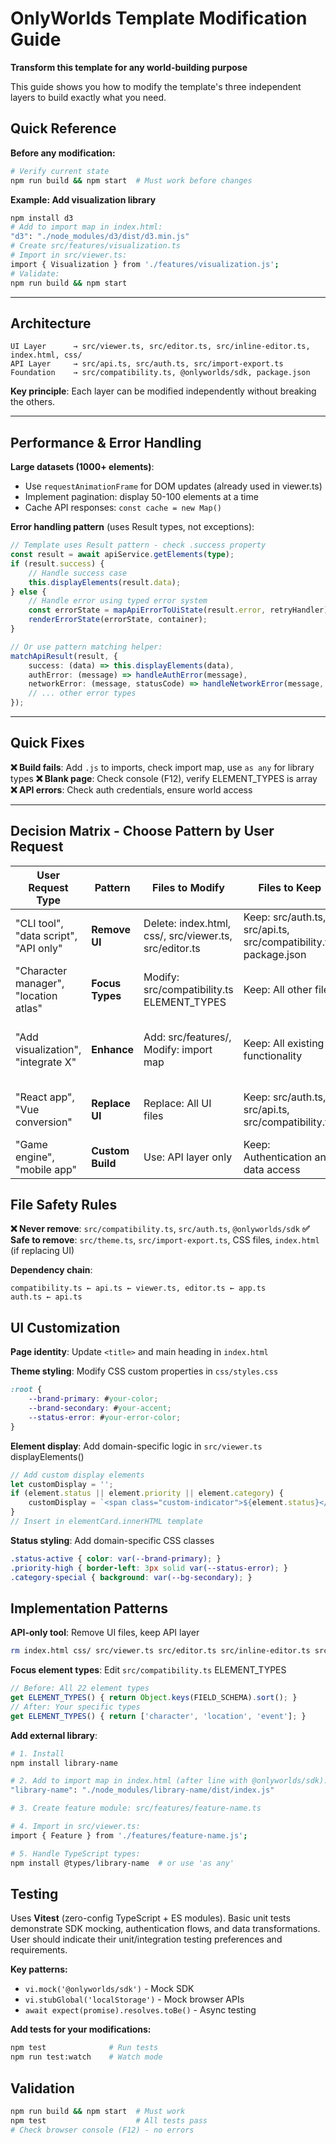 # OnlyWorlds Template Modification Guide

**Transform this template for any world-building purpose**

This guide shows you how to modify the template's three independent layers to build exactly what you need.

## Quick Reference

**Before any modification:**
```bash
# Verify current state
npm run build && npm start  # Must work before changes
```

**Example: Add visualization library**
```bash
npm install d3
# Add to import map in index.html:
"d3": "./node_modules/d3/dist/d3.min.js"
# Create src/features/visualization.ts
# Import in src/viewer.ts:
import { Visualization } from './features/visualization.js';
# Validate:
npm run build && npm start
```

---

## Architecture

```
UI Layer      → src/viewer.ts, src/editor.ts, src/inline-editor.ts, index.html, css/
API Layer     → src/api.ts, src/auth.ts, src/import-export.ts
Foundation    → src/compatibility.ts, @onlyworlds/sdk, package.json
```

**Key principle**: Each layer can be modified independently without breaking the others.

--- 
 



## **Performance & Error Handling**

**Large datasets (1000+ elements)**:
- Use `requestAnimationFrame` for DOM updates (already used in viewer.ts)
- Implement pagination: display 50-100 elements at a time
- Cache API responses: `const cache = new Map()`

**Error handling pattern** (uses Result types, not exceptions):
```typescript
// Template uses Result pattern - check .success property
const result = await apiService.getElements(type);
if (result.success) {
    // Handle success case
    this.displayElements(result.data);
} else {
    // Handle error using typed error system
    const errorState = mapApiErrorToUiState(result.error, retryHandler);
    renderErrorState(errorState, container);
}

// Or use pattern matching helper:
matchApiResult(result, {
    success: (data) => this.displayElements(data),
    authError: (message) => handleAuthError(message),
    networkError: (message, statusCode) => handleNetworkError(message, statusCode),
    // ... other error types
});
```

---

## **Quick Fixes**

**❌ Build fails**: Add `.js` to imports, check import map, use `as any` for library types
**❌ Blank page**: Check console (F12), verify ELEMENT_TYPES is array
**❌ API errors**: Check auth credentials, ensure world access

---

## **Decision Matrix** - Choose Pattern by User Request

| User Request Type | Pattern | Files to Modify | Files to Keep | Validation |
|---|---|---|---|---|
| "CLI tool", "data script", "API only" | **Remove UI** | Delete: index.html, css/, src/viewer.ts, src/editor.ts | Keep: src/auth.ts, src/api.ts, src/compatibility.ts, package.json | `npm run build` compiles without UI |
| "Character manager", "location atlas" | **Focus Types** | Modify: src/compatibility.ts ELEMENT_TYPES | Keep: All other files | UI shows only specified types |
| "Add visualization", "integrate X" | **Enhance** | Add: src/features/, Modify: import map | Keep: All existing functionality | Original CRUD + new features work |
| "React app", "Vue conversion" | **Replace UI** | Replace: All UI files | Keep: src/auth.ts, src/api.ts, src/compatibility.ts | API calls work in new framework |
| "Game engine", "mobile app" | **Custom Build** | Use: API layer only | Keep: Authentication and data access | API integration successful |

## **File Safety Rules**

**❌ Never remove**: `src/compatibility.ts`, `src/auth.ts`, `@onlyworlds/sdk`
**✅ Safe to remove**: `src/theme.ts`, `src/import-export.ts`, CSS files, `index.html` (if replacing UI)

**Dependency chain**:
```
compatibility.ts ← api.ts ← viewer.ts, editor.ts ← app.ts
auth.ts ← api.ts
```

## **UI Customization**

**Page identity**: Update `<title>` and main heading in `index.html`

**Theme styling**: Modify CSS custom properties in `css/styles.css`
```css
:root {
    --brand-primary: #your-color;
    --brand-secondary: #your-accent;
    --status-error: #your-error-color;
}
```

**Element display**: Add domain-specific logic in `src/viewer.ts` displayElements()
```typescript
// Add custom display elements
let customDisplay = '';
if (element.status || element.priority || element.category) {
    customDisplay = `<span class="custom-indicator">${element.status}</span>`;
}
// Insert in elementCard.innerHTML template
```

**Status styling**: Add domain-specific CSS classes
```css
.status-active { color: var(--brand-primary); }
.priority-high { border-left: 3px solid var(--status-error); }
.category-special { background: var(--bg-secondary); }
```

## **Implementation Patterns**

**API-only tool**: Remove UI files, keep API layer
```bash
rm index.html css/ src/viewer.ts src/editor.ts src/inline-editor.ts src/app.ts
```

**Focus element types**: Edit `src/compatibility.ts` ELEMENT_TYPES
```typescript
// Before: All 22 element types
get ELEMENT_TYPES() { return Object.keys(FIELD_SCHEMA).sort(); }
// After: Your specific types
get ELEMENT_TYPES() { return ['character', 'location', 'event']; }
```

**Add external library**:
```bash
# 1. Install
npm install library-name

# 2. Add to import map in index.html (after line with @onlyworlds/sdk):
"library-name": "./node_modules/library-name/dist/index.js"

# 3. Create feature module: src/features/feature-name.ts

# 4. Import in src/viewer.ts:
import { Feature } from './features/feature-name.js';

# 5. Handle TypeScript types:
npm install @types/library-name  # or use 'as any'
```

## **Testing**

Uses **Vitest** (zero-config TypeScript + ES modules). Basic unit tests demonstrate SDK mocking, authentication flows, and data transformations. User should indicate their unit/integration testing preferences and requirements. 

**Key patterns:**
- `vi.mock('@onlyworlds/sdk')` - Mock SDK
- `vi.stubGlobal('localStorage')` - Mock browser APIs
- `await expect(promise).resolves.toBe()` - Async testing

**Add tests for your modifications:**
```bash
npm test              # Run tests
npm run test:watch    # Watch mode
```

## **Validation**
```bash
npm run build && npm start  # Must work
npm test                    # All tests pass
# Check browser console (F12) - no errors
```
 